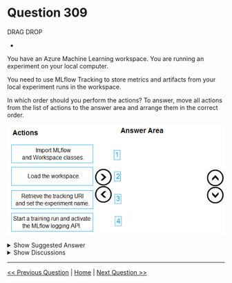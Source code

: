 # Question 309

DRAG DROP

-

You have an Azure Machine Learning workspace. You are running an experiment on your local computer.

You need to use MLflow Tracking to store metrics and artifacts from your local experiment runs in the workspace.

In which order should you perform the actions? To answer, move all actions from the list of actions to the answer area and arrange them in the correct order.

![Question Image](../images/q309_q_image425.png)

<details>
  <summary>Show Suggested Answer</summary>

<img src="../images/q309_ans_0_image426.png" alt="Answer Image"><br>

</details>

<details>
  <summary>Show Discussions</summary>

<blockquote><p><strong>sap_dg</strong> <code>(Wed 27 Sep 2023 17:43)</code> - <em>Upvotes: 6</em></p><p>Correct!</p></blockquote>
<blockquote><p><strong>Tin_Tin</strong> <code>(Thu 18 Jul 2024 13:02)</code> - <em>Upvotes: 2</em></p><p>seems correct.
https://learn.microsoft.com/en-us/azure/machine-learning/how-to-use-mlflow-cli-runs?view=azureml-api-2&amp;tabs=interactive%2Ccli</p></blockquote>

</details>

---

[<< Previous Question](question_308.md) | [Home](../index.md) | [Next Question >>](question_310.md)
